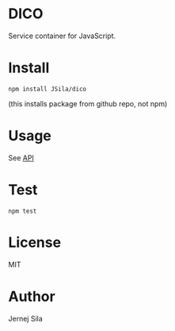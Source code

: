 # DICO

Service container for JavaScript.

# Install

```
npm install JSila/dico
```

(this installs package from github repo, not npm)

# Usage

See [API](docs/API.md)

# Test

```
npm test
```

# License

MIT

# Author

Jernej Sila
